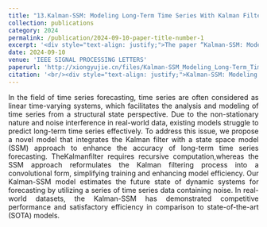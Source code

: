 ```yaml
---
title: "13.Kalman-SSM: Modeling Long-Term Time Series With Kalman Filter Structured State Spaces"
collection: publications
category: 2024
permalink: /publication/2024-09-10-paper-title-number-1
excerpt: '<div style="text-align: justify;">The paper “Kalman-SSM: Modeling Long-Term Time Series With Kalman Filter Structured State Spaces” presents the Kalman-SSM model. It combines the Kalman filter and SSM, outperforming SOTA models in long - term time series forecasting.</div>'
date: 2024-09-10
venue: 'IEEE SIGNAL PROCESSING LETTERS'
paperurl: 'http://xiongyujie.cn/files/Kalman-SSM_Modeling_Long-Term_Time_Series_With_Kalman_Filter_Structured_State_Spaces.pdf'
citation: '<br/><div style="text-align: justify;">Kalman-SSM: Modeling Long-Term Time Series With Kalman Filter Structured State Spaces, Z. Zhou, X. Guo, Y.-J. Xiong* and C.-M. Xia, IEEE Signal Processing Letters, 2024, 31: 2470-2474</div>'
---
```


<div style="text-align: justify;">In the field of time series forecasting, time series are often considered as linear time-varying systems, which facilitates the analysis and modeling of time series from a structural state perspective. Due to the non-stationary nature and noise interference in real-world data, existing models struggle to predict long-term time series effectively. To address this issue, we propose a novel model that integrates the Kalman filter with a state space model (SSM) approach to enhance the accuracy of long-term time series forecasting. TheKalmanfilter requires recursive computation,whereas the SSM approach reformulates the Kalman filtering process into a convolutional form, simplifying training and enhancing model efficiency. Our Kalman-SSM model estimates the future state of dynamic systems for forecasting by utilizing a series of time series data containing noise. In real-world datasets, the Kalman-SSM has demonstrated competitive performance and satisfactory efficiency in comparison to state-of-the-art (SOTA) models.</div>

<br/>
